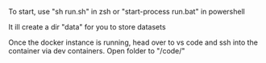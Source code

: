 To start, use "sh run.sh" in zsh or "start-process run.bat" in powershell

It ill create a dir "data" for you to store datasets

Once the docker instance is running, head over to vs code and ssh into the container via dev containers. Open folder to "/code/"